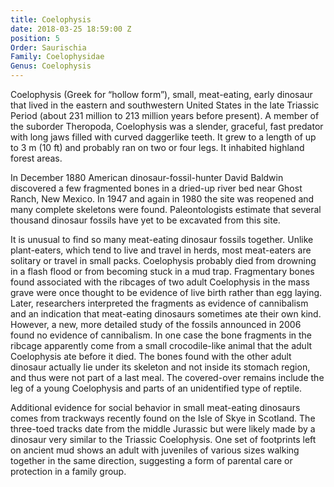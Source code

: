 ```yaml
---
title: Coelophysis
date: 2018-03-25 18:59:00 Z
position: 5
Order: Saurischia
Family: Coelophysidae
Genus: Coelophysis
---
```


Coelophysis (Greek for “hollow form”), small, meat-eating, early dinosaur that lived in the eastern and southwestern United States in the late Triassic Period (about 231 million to 213 million years before present). A member of the suborder Theropoda, Coelophysis was a slender, graceful, fast predator with long jaws filled with curved daggerlike teeth. It grew to a length of up to 3 m (10 ft) and probably ran on two or four legs. It inhabited highland forest areas.

In December 1880 American dinosaur-fossil-hunter David Baldwin discovered a few fragmented bones in a dried-up river bed near Ghost Ranch, New Mexico. In 1947 and again in 1980 the site was reopened and many complete skeletons were found. Paleontologists estimate that several thousand dinosaur fossils have yet to be excavated from this site.

It is unusual to find so many meat-eating dinosaur fossils together. Unlike plant-eaters, which tend to live and travel in herds, most meat-eaters are solitary or travel in small packs. Coelophysis probably died from drowning in a flash flood or from becoming stuck in a mud trap. Fragmentary bones found associated with the ribcages of two adult Coelophysis in the mass grave were once thought to be evidence of live birth rather than egg laying. Later, researchers interpreted the fragments as evidence of cannibalism and an indication that meat-eating dinosaurs sometimes ate their own kind. However, a new, more detailed study of the fossils announced in 2006 found no evidence of cannibalism. In one case the bone fragments in the ribcage apparently come from a small crocodile-like animal that the adult Coelophysis ate before it died. The bones found with the other adult dinosaur actually lie under its skeleton and not inside its stomach region, and thus were not part of a last meal. The covered-over remains include the leg of a young Coelophysis and parts of an unidentified type of reptile. 

Additional evidence for social behavior in small meat-eating dinosaurs comes from trackways recently found on the Isle of Skye in Scotland. The three-toed tracks date from the middle Jurassic but were likely made by a dinosaur very similar to the Triassic Coelophysis. One set of footprints left on ancient mud shows an adult with juveniles of various sizes walking together in the same direction, suggesting a form of parental care or protection in a family group.